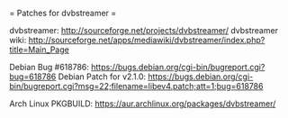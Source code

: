 = Patches for dvbstreamer =

dvbstreamer: http://sourceforge.net/projects/dvbstreamer/
dvbstreamer wiki: http://sourceforge.net/apps/mediawiki/dvbstreamer/index.php?title=Main_Page

Debian Bug #618786: https://bugs.debian.org/cgi-bin/bugreport.cgi?bug=618786
Debian Patch for v2.1.0: https://bugs.debian.org/cgi-bin/bugreport.cgi?msg=22;filename=libev4.patch;att=1;bug=618786

Arch Linux PKGBUILD: https://aur.archlinux.org/packages/dvbstreamer/
